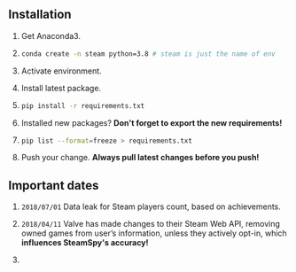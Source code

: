 ## Installation

1. Get Anaconda3.

2. ```bash
   conda create -n steam python=3.8 # steam is just the name of env
   ```

3. Activate environment.

4. Install latest package.

5. ```bash
   pip install -r requirements.txt
   ```

6. Installed new packages? **Don't forget to export the new requirements!**

7. ```bash
   pip list --format=freeze > requirements.txt
   ```

8. Push your change. **Always pull latest changes before you push!**

## Important dates

1. `2018/07/01` Data leak for Steam players count, based on achievements. 

   [Link]: https://arstechnica.com/gaming/2018/07/steam-data-leak-reveals-precise-player-count-for-thousands-of-game

2. `2018/04/11` Valve has made changes to their Steam Web API, removing owned games from user’s information, unless they actively opt-in, which **influences SteamSpy's accuracy!**

   [Link]: https://galyonk.in/whats-going-on-with-steam-spy-deed5d699233

3. 

   

